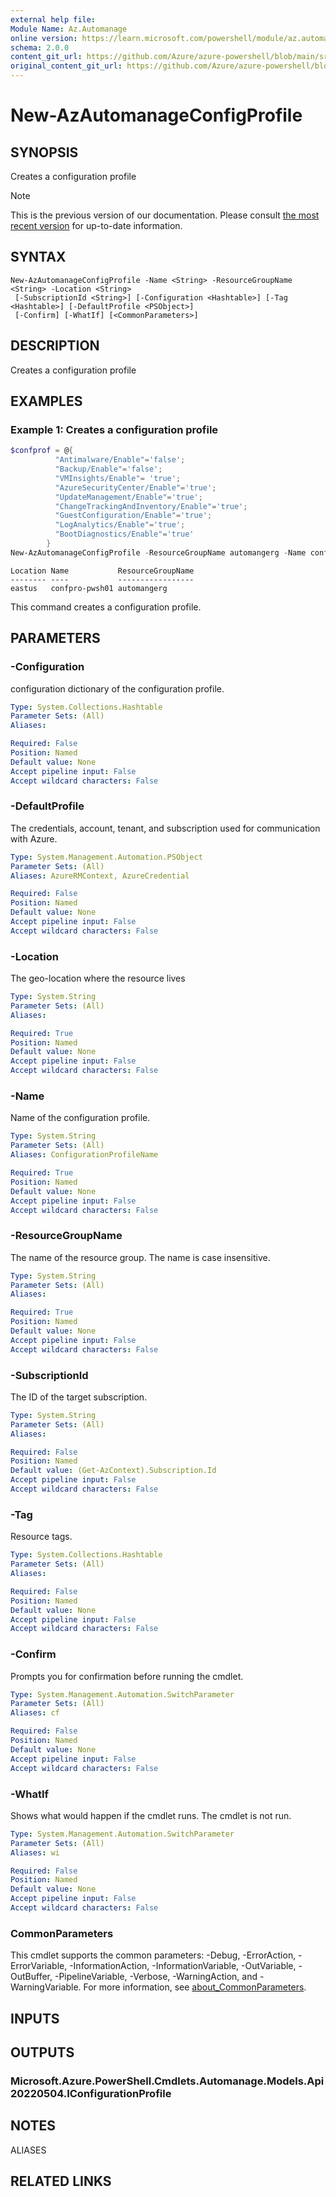```yaml
---
external help file:
Module Name: Az.Automanage
online version: https://learn.microsoft.com/powershell/module/az.automanage/new-azautomanageconfigprofile
schema: 2.0.0
content_git_url: https://github.com/Azure/azure-powershell/blob/main/src/Automanage/help/New-AzAutomanageConfigProfile.md
original_content_git_url: https://github.com/Azure/azure-powershell/blob/main/src/Automanage/help/New-AzAutomanageConfigProfile.md
---
```


# New-AzAutomanageConfigProfile

## SYNOPSIS
Creates a configuration profile

> [!NOTE]
>This is the previous version of our documentation. Please consult [the most recent version](/powershell/module/az.automanage/new-azautomanageconfigprofile) for up-to-date information.

## SYNTAX

```
New-AzAutomanageConfigProfile -Name <String> -ResourceGroupName <String> -Location <String>
 [-SubscriptionId <String>] [-Configuration <Hashtable>] [-Tag <Hashtable>] [-DefaultProfile <PSObject>]
 [-Confirm] [-WhatIf] [<CommonParameters>]
```

## DESCRIPTION
Creates a configuration profile

## EXAMPLES

### Example 1: Creates a configuration profile
```powershell
$confprof = @{
          "Antimalware/Enable"='false';
          "Backup/Enable"='false';
          "VMInsights/Enable"= 'true';
          "AzureSecurityCenter/Enable"='true';
          "UpdateManagement/Enable"='true';
          "ChangeTrackingAndInventory/Enable"='true';
          "GuestConfiguration/Enable"='true';
          "LogAnalytics/Enable"='true';
          "BootDiagnostics/Enable"='true'
        }
New-AzAutomanageConfigProfile -ResourceGroupName automangerg -Name confpro-pwsh01 -Location eastus -Configuration $confprof
```

```output
Location Name           ResourceGroupName
-------- ----           -----------------
eastus   confpro-pwsh01 automangerg
```

This command creates a configuration profile.

## PARAMETERS

### -Configuration
configuration dictionary of the configuration profile.

```yaml
Type: System.Collections.Hashtable
Parameter Sets: (All)
Aliases:

Required: False
Position: Named
Default value: None
Accept pipeline input: False
Accept wildcard characters: False
```

### -DefaultProfile
The credentials, account, tenant, and subscription used for communication with Azure.

```yaml
Type: System.Management.Automation.PSObject
Parameter Sets: (All)
Aliases: AzureRMContext, AzureCredential

Required: False
Position: Named
Default value: None
Accept pipeline input: False
Accept wildcard characters: False
```

### -Location
The geo-location where the resource lives

```yaml
Type: System.String
Parameter Sets: (All)
Aliases:

Required: True
Position: Named
Default value: None
Accept pipeline input: False
Accept wildcard characters: False
```

### -Name
Name of the configuration profile.

```yaml
Type: System.String
Parameter Sets: (All)
Aliases: ConfigurationProfileName

Required: True
Position: Named
Default value: None
Accept pipeline input: False
Accept wildcard characters: False
```

### -ResourceGroupName
The name of the resource group.
The name is case insensitive.

```yaml
Type: System.String
Parameter Sets: (All)
Aliases:

Required: True
Position: Named
Default value: None
Accept pipeline input: False
Accept wildcard characters: False
```

### -SubscriptionId
The ID of the target subscription.

```yaml
Type: System.String
Parameter Sets: (All)
Aliases:

Required: False
Position: Named
Default value: (Get-AzContext).Subscription.Id
Accept pipeline input: False
Accept wildcard characters: False
```

### -Tag
Resource tags.

```yaml
Type: System.Collections.Hashtable
Parameter Sets: (All)
Aliases:

Required: False
Position: Named
Default value: None
Accept pipeline input: False
Accept wildcard characters: False
```

### -Confirm
Prompts you for confirmation before running the cmdlet.

```yaml
Type: System.Management.Automation.SwitchParameter
Parameter Sets: (All)
Aliases: cf

Required: False
Position: Named
Default value: None
Accept pipeline input: False
Accept wildcard characters: False
```

### -WhatIf
Shows what would happen if the cmdlet runs.
The cmdlet is not run.

```yaml
Type: System.Management.Automation.SwitchParameter
Parameter Sets: (All)
Aliases: wi

Required: False
Position: Named
Default value: None
Accept pipeline input: False
Accept wildcard characters: False
```

### CommonParameters
This cmdlet supports the common parameters: -Debug, -ErrorAction, -ErrorVariable, -InformationAction, -InformationVariable, -OutVariable, -OutBuffer, -PipelineVariable, -Verbose, -WarningAction, and -WarningVariable. For more information, see [about_CommonParameters](http://go.microsoft.com/fwlink/?LinkID=113216).

## INPUTS

## OUTPUTS

### Microsoft.Azure.PowerShell.Cmdlets.Automanage.Models.Api20220504.IConfigurationProfile

## NOTES

ALIASES

## RELATED LINKS

